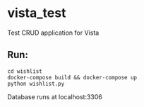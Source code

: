 # vista_test
Test CRUD application for Vista

## Run:
    cd wishlist
    docker-compose build && docker-compose up
    python wishlist.py

Database runs  at localhost:3306

